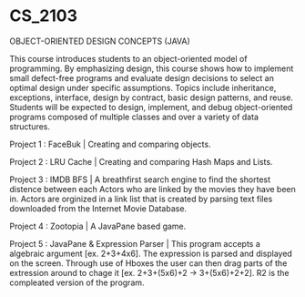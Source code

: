 # CS_2103
OBJECT-ORIENTED DESIGN CONCEPTS (JAVA)

This course introduces students to an object-oriented model of programming. By emphasizing design, this course shows how to implement small defect-free programs and evaluate design decisions to select an optimal design under specific assumptions. Topics include inheritance, exceptions, interface, design by contract, basic design patterns, and reuse. Students will be expected to design, implement, and debug object-oriented programs composed of multiple classes and over a variety of data structures.

Project 1 : FaceBuk | 
Creating and comparing objects.

Project 2 : LRU Cache | 
Creating and comparing Hash Maps and Lists.
  
Project 3 : IMDB BFS | 
A breathfirst search engine to find the shortest distence between each Actors who are linked by the movies they have   been in. Actors are orginized in a link list that is created by parsing text files downloaded from the Internet Movie Database.

Project 4 : Zootopia | 
A JavaPane based game.

Project 5 : JavaPane & Expression Parser | 
This program accepts a algebraic argument [ex. 2+3+4x6]. The expression is parsed and displayed on the screen. Through use of Hboxes the user can then drag parts of the extression around to chage it [ex. 2+3+(5x6)+2 -> 3+(5x6)+2+2]. R2 is the compleated version of the program.
